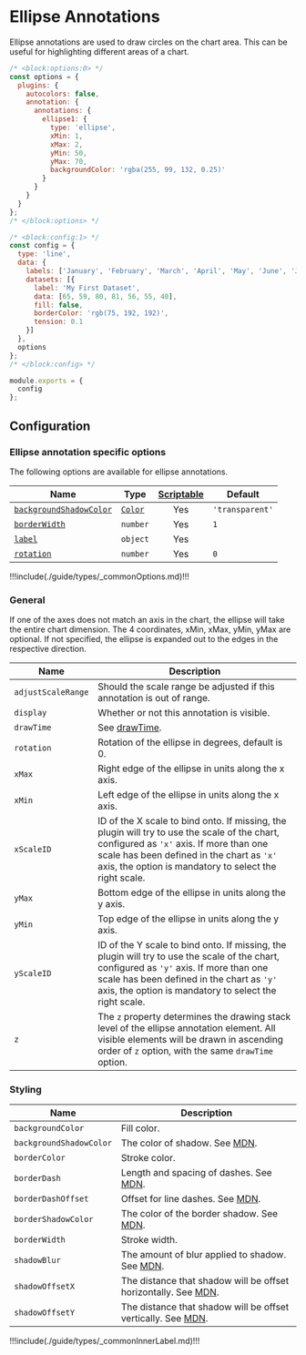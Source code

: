 # Ellipse Annotations

Ellipse annotations are used to draw circles on the chart area. This can be useful for highlighting different areas of a chart.

```js chart-editor
/* <block:options:0> */
const options = {
  plugins: {
    autocolors: false,
    annotation: {
      annotations: {
        ellipse1: {
          type: 'ellipse',
          xMin: 1,
          xMax: 2,
          yMin: 50,
          yMax: 70,
          backgroundColor: 'rgba(255, 99, 132, 0.25)'
        }
      }
    }
  }
};
/* </block:options> */

/* <block:config:1> */
const config = {
  type: 'line',
  data: {
    labels: ['January', 'February', 'March', 'April', 'May', 'June', 'July'],
    datasets: [{
      label: 'My First Dataset',
      data: [65, 59, 80, 81, 56, 55, 40],
      fill: false,
      borderColor: 'rgb(75, 192, 192)',
      tension: 0.1
    }]
  },
  options
};
/* </block:config> */

module.exports = {
  config
};
```

## Configuration

### Ellipse annotation specific options

The following options are available for ellipse annotations.

| Name | Type | [Scriptable](../options#scriptable-options) | Default
| ---- | ---- | :----: | ----
| [`backgroundShadowColor`](#styling) | [`Color`](../options#color) | Yes | `'transparent'`
| [`borderWidth`](#styling) | `number`| Yes | `1`
| [`label`](#label) | `object` | Yes |
| [`rotation`](#general) | `number`| Yes | `0`

!!!include(./guide/types/_commonOptions.md)!!!

### General

If one of the axes does not match an axis in the chart, the ellipse will take the entire chart dimension. The 4 coordinates, xMin, xMax, yMin, yMax are optional. If not specified, the ellipse is expanded out to the edges in the respective direction.

| Name | Description
| ---- | ----
| `adjustScaleRange` | Should the scale range be adjusted if this annotation is out of range.
| `display` | Whether or not this annotation is visible.
| `drawTime` | See [drawTime](../options#draw-time).
| `rotation` | Rotation of the ellipse in degrees, default is 0.
| `xMax` | Right edge of the ellipse in units along the x axis.
| `xMin` | Left edge of the ellipse in units along the x axis.
| `xScaleID` | ID of the X scale to bind onto. If missing, the plugin will try to use the scale of the chart, configured as `'x'` axis. If more than one scale has been defined in the chart as `'x'` axis, the option is mandatory to select the right scale.
| `yMax` | Bottom edge of the ellipse in units along the y axis.
| `yMin` | Top edge of the ellipse in units along the y axis.
| `yScaleID` | ID of the Y scale to bind onto. If missing, the plugin will try to use the scale of the chart, configured as `'y'` axis. If more than one scale has been defined in the chart as `'y'` axis, the option is mandatory to select the right scale.
| `z` | The `z` property determines the drawing stack level of the ellipse annotation element. All visible elements will be drawn in ascending order of `z` option, with the same `drawTime` option.

### Styling

| Name | Description
| ---- | ----
| `backgroundColor` | Fill color.
| `backgroundShadowColor` | The color of shadow. See [MDN](https://developer.mozilla.org/en-US/docs/Web/API/CanvasRenderingContext2D/shadowColor).
| `borderColor` | Stroke color.
| `borderDash` | Length and spacing of dashes. See [MDN](https://developer.mozilla.org/en-US/docs/Web/API/CanvasRenderingContext2D/setLineDash).
| `borderDashOffset` | Offset for line dashes. See [MDN](https://developer.mozilla.org/en-US/docs/Web/API/CanvasRenderingContext2D/lineDashOffset).
| `borderShadowColor` | The color of the border shadow. See [MDN](https://developer.mozilla.org/en-US/docs/Web/API/CanvasRenderingContext2D/shadowColor).
| `borderWidth` | Stroke width.
| `shadowBlur` | The amount of blur applied to shadow. See [MDN](https://developer.mozilla.org/en-US/docs/Web/API/CanvasRenderingContext2D/shadowBlur).
| `shadowOffsetX` | The distance that shadow will be offset horizontally. See [MDN](https://developer.mozilla.org/en-US/docs/Web/API/CanvasRenderingContext2D/shadowOffsetX).
| `shadowOffsetY` | The distance that shadow will be offset vertically. See [MDN](https://developer.mozilla.org/en-US/docs/Web/API/CanvasRenderingContext2D/shadowOffsetY).

!!!include(./guide/types/_commonInnerLabel.md)!!!
